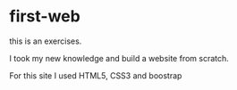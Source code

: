 # first-web

this is an exercises.

I took my new knowledge and build a website from scratch.

For this site I used HTML5, CSS3 and boostrap

